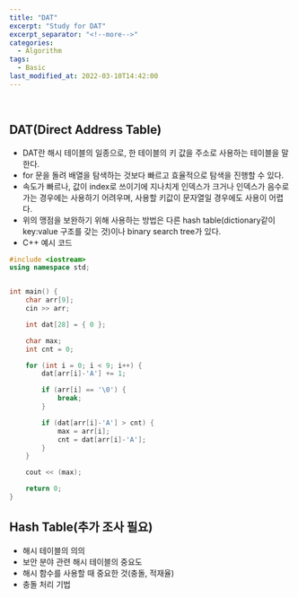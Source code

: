 ```yaml
---
title: "DAT"
excerpt: "Study for DAT"
excerpt_separator: "<!--more-->"
categories:
  - Algorithm
tags:
  - Basic
last_modified_at: 2022-03-10T14:42:00
---
```


<!--more-->

<br>

## DAT(Direct Address Table)

- DAT란 해시 테이블의 일종으로, 한 테이블의 키 값을 주소로 사용하는 테이블을 말한다.
- for 문을 돌려 배열을 탐색하는 것보다 빠르고 효율적으로 탐색을 진행할 수 있다.
- 속도가 빠르나, 값이 index로 쓰이기에 지나치게 인덱스가 크거나 인덱스가 음수로 가는 경우에는 사용하기 어려우며, 사용할 키값이 문자열일 경우에도 사용이 어렵다.
- 위의 맹점을 보완하기 위해 사용하는 방법은 다른 hash table(dictionary같이 key:value 구조를 갖는 것)이나 binary search tree가 있다.
- C++ 예시 코드

```c++
#include <iostream>
using namespace std;


int main() {
	char arr[9];
	cin >> arr;

	int dat[28] = { 0 };

	char max;
	int cnt = 0;

	for (int i = 0; i < 9; i++) {
		dat[arr[i]-'A'] += 1;

		if (arr[i] == '\0') {
			break;
		}

		if (dat[arr[i]-'A'] > cnt) {
			max = arr[i];
			cnt = dat[arr[i]-'A'];
		}
	}

	cout << (max);

	return 0;
}
```

## Hash Table(추가 조사 필요)

- 해시 테이블의 의의
- 보안 분야 관련 해시 테이블의 중요도
- 해시 함수를 사용할 때 중요한 것(충돌, 적재율)
- 충돌 처리 기법

